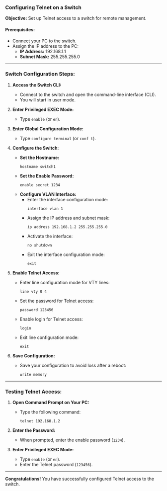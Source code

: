  ### Configuring Telnet on a Switch

**Objective:** Set up Telnet access to a switch for remote management.

#### Prerequisites:

- Connect your PC to the switch.
- Assign the IP address to the PC:
  - **IP Address:** 192.168.1.1
  - **Subnet Mask:** 255.255.255.0

---

### Switch Configuration Steps:

1. **Access the Switch CLI:**

   - Connect to the switch and open the command-line interface (CLI).
   - You will start in user mode.

2. **Enter Privileged EXEC Mode:**

   - Type `enable` (or `en`).

3. **Enter Global Configuration Mode:**

   - Type `configure terminal` (or `conf t`).

4. **Configure the Switch:**

   - **Set the Hostname:**
     ```plaintext
     hostname switch1
     ```
   - **Set the Enable Password:**
     ```plaintext
     enable secret 1234
     ```
   - **Configure VLAN Interface:**
     - Enter the interface configuration mode:
       ```plaintext
       interface vlan 1
       ```
     - Assign the IP address and subnet mask:
       ```plaintext
       ip address 192.168.1.2 255.255.255.0
       ```
     - Activate the interface:
       ```plaintext
       no shutdown
       ```
     - Exit the interface configuration mode:
       ```plaintext
       exit
       ```

5. **Enable Telnet Access:**

   - Enter line configuration mode for VTY lines:
     ```plaintext
     line vty 0 4
     ```
   - Set the password for Telnet access:
     ```plaintext
     password 123456
     ```
   - Enable login for Telnet access:
     ```plaintext
     login
     ```
   - Exit line configuration mode:
     ```plaintext
     exit
     ```

6. **Save Configuration:**
   - Save your configuration to avoid loss after a reboot:
     ```plaintext
     write memory
     ```

---

### Testing Telnet Access:

1. **Open Command Prompt on Your PC:**

   - Type the following command:
     ```plaintext
     telnet 192.168.1.2
     ```

2. **Enter the Password:**

   - When prompted, enter the enable password (`1234`).

3. **Enter Privileged EXEC Mode:**
   - Type `enable` (or `en`).
   - Enter the Telnet password (`123456`).

---

**Congratulations!** You have successfully configured Telnet access to the switch.
